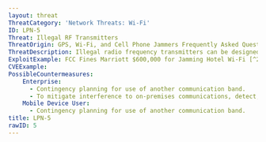 ```yaml
---
layout: threat
ThreatCategory: 'Network Threats: Wi-Fi'
ID: LPN-5
Threat: Illegal RF Transmitters
ThreatOrigin: GPS, Wi-Fi, and Cell Phone Jammers Frequently Asked Questions (FAQs) [^27]
ThreatDescription: Illegal radio frequency transmitters can be designed to block, jam, or otherwise interfere with authorized radio communications.
ExploitExample: FCC Fines Marriott $600,000 for Jamming Hotel Wi-Fi [^21]
CVEExample:
PossibleCountermeasures:
    Enterprise:
      - Contingency planning for use of another communication band.
      - To mitigate interference to on-premises communications, detect, locate, and deactivate the device causing interference to Wi-Fi communications.
    Mobile Device User:
      - Contingency planning for use of another communication band.
title: LPN-5
rawID: 5
---
```

